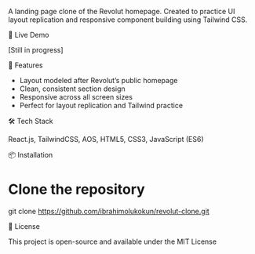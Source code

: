 A landing page clone of the Revolut homepage. Created to practice UI layout replication and responsive component building using Tailwind CSS.



🔗 Live Demo

[Still in progress]


🚀 Features

- Layout modeled after Revolut’s public homepage 
- Clean, consistent section design
- Responsive across all screen sizes
- Perfect for layout replication and Tailwind practice



🛠 Tech Stack

React.js, TailwindCSS, AOS, HTML5, CSS3, JavaScript (ES6)


📦 Installation

# Clone the repository
git clone https://github.com/ibrahimolukokun/revolut-clone.git

📄 License

This project is open-source and available under the MIT License
